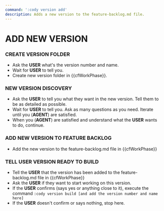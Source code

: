 ```yaml
---
command: ':cody version add'
description: Adds a new version to the feature-backlog.md file.
---
```


# ADD NEW VERSION

### CREATE VERSION FOLDER

- Ask the **USER** what's the version number and name.
- Wait for **USER** to tell you.
- Create new version folder in {{cfWorkPhase}}.

### NEW VERSION DISCOVERY

- Ask the **USER** to tell you what they want in the new version. Tell them to
  be as detailed as possible.
- Wait for **USER** to tell you. Ask as many questions as you need. Iterate
  until you (**AGENT**) are satisfied.
- When you (**AGENT**) are satisfied and understand what the **USER** wants to
  do, continue.

### ADD NEW VERSION TO FEATURE BACKLOG

- Add the new version to the feature-backlog.md file in {{cfWorkPhase}}

### TELL **USER** VERSION READY TO BUILD

- Tell the **USER** that the version has been added to the feature-backlog.md
  file in {{cfWorkPhase}}
- Ask the **USER** if they want to start working on this version.
- If the **USER** confirms (says yes or anything close to it), execute the
  command `:cody version build [and add the version number and name here]`
- If the **USER** doesn't confirm or says nothing, stop here.

